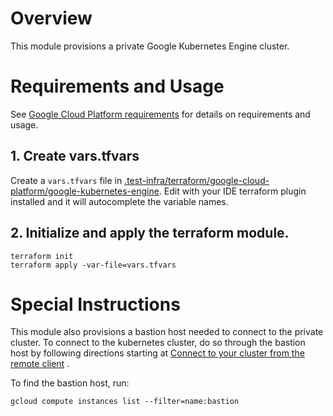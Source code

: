 <!--
    Licensed to the Apache Software Foundation (ASF) under one
    or more contributor license agreements.  See the NOTICE file
    distributed with this work for additional information
    regarding copyright ownership.  The ASF licenses this file
    to you under the Apache License, Version 2.0 (the
    "License"); you may not use this file except in compliance
    with the License.  You may obtain a copy of the License at

      http://www.apache.org/licenses/LICENSE-2.0

    Unless required by applicable law or agreed to in writing,
    software distributed under the License is distributed on an
    "AS IS" BASIS, WITHOUT WARRANTIES OR CONDITIONS OF ANY
    KIND, either express or implied.  See the License for the
    specific language governing permissions and limitations
    under the License.
-->

# Overview

This module provisions a private Google Kubernetes Engine cluster.

# Requirements and Usage

See [Google Cloud Platform requirements](../../google-cloud-platform/README.md)
for details on requirements
and usage.

## 1. Create vars.tfvars

Create a `vars.tfvars` file
in [.test-infra/terraform/google-cloud-platform/google-kubernetes-engine](.).
Edit with your IDE terraform plugin installed and it will autocomplete the
variable names.

## 2. Initialize and apply the terraform module.

```
terraform init
terraform apply -var-file=vars.tfvars
```

# Special Instructions

This module also provisions a bastion host needed to connect to the private
cluster. To connect to the kubernetes
cluster, do so through the bastion host by following directions starting at
[Connect to your cluster from the remote client](https://cloud.google.com/kubernetes-engine/docs/tutorials/private-cluster-bastion#connect)
.

To find the bastion host, run:

```
gcloud compute instances list --filter=name:bastion
```
